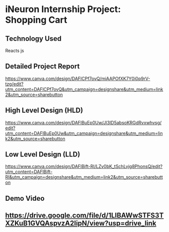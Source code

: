 # iNeuron Internship Project: Shopping Cart

## Technology Used
Reacts js
## Detailed Project Report
https://www.canva.com/design/DAFlCPf7ovQ/miAAPOfXK7Y0i0p9rV-tzg/edit?utm_content=DAFlCPf7ovQ&utm_campaign=designshare&utm_medium=link2&utm_source=sharebutton 
## High Level Design (HLD)
https://www.canva.com/design/DAFlBuEp0Uw/Jl3ID5absoKRGdRvxwhvsg/edit?utm_content=DAFlBuEp0Uw&utm_campaign=designshare&utm_medium=link2&utm_source=sharebutton
## Low Level Design (LLD)
https://www.canva.com/design/DAFlBift-RI/LZv0bK_tSchLvjg8PhonsQ/edit?utm_content=DAFlBift-RI&utm_campaign=designshare&utm_medium=link2&utm_source=sharebutton
## Demo Video
## https://drive.google.com/file/d/1LIBAWwSTFS3TXZKuB1GVQAspvzA2IipN/view?usp=drive_link
